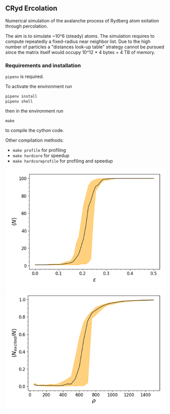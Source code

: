 ## CRyd Ercolation

Numerical simulation of the avalanche process of Rydberg atom exitation through percolation.

The aim is to simulate ~10^6 (steady) atoms. The simulation requires to compute repeatedly a fixed-radius near neighbor list.
Due to the high number of particles a "distances look-up table" strategy cannot be pursued since the matrix itself would occupy 10^12 * 4 bytes = 4 TB of memory.

### Requirements and installation
`pipenv` is required.

To activate the environment run

```
pipenv install
pipenv shell
```

then in the environment run

```
make
```

to compile the cython code.

Other compilation methods: 
- `make profile` for profiling
- `make hardcore` for speedup
- `make hardcoreprofile` for profiling and speedup

![fig1](Figure_1.png)
![fig4](Figure_4.png)



